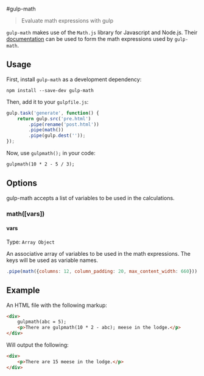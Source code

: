 #gulp-math
> Evaluate math expressions with gulp

`gulp-math` makes use of the `Math.js` library for Javascript and Node.js. Their [documentation](http://mathjs.org/) can be used to form the math expressions used by `gulp-math`.

## Usage

First, install `gulp-math` as a development dependency:

```shell
npm install --save-dev gulp-math
```

Then, add it to your `gulpfile.js`:

```javascript
gulp.task('generate', function() {
    return gulp.src('pre.html')
        .pipe(rename('post.html'))
        .pipe(math())
        .pipe(gulp.dest(''));
});
```

Now, use `gulpmath();` in your code:

```html
gulpmath(10 * 2 - 5 / 3);
```

## Options

gulp-math accepts a list of variables to be used in the calculations.

### math([vars])

#### vars
Type: `Array Object`

An associative array of variables to be used in the math expressions. The keys will be used as variable names.

```javascript
.pipe(math({columns: 12, column_padding: 20, max_content_width: 660}))
```

## Example

An HTML file with the following markup:

```html
<div>
    gulpmath(abc = 5);
    <p>There are gulpmath(10 * 2 - abc); meese in the lodge.</p>
</div>
```

Will output the following:

```html
<div>
    <p>There are 15 meese in the lodge.</p>
</div>
```